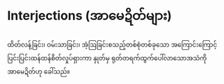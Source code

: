 # Interjections (အာမေဍိတ်များ)

ထိတ်လန့်ခြင်း၊ ဝမ်းသာခြင်း၊ အံ့ဩခြင်းစသည့်တစ်စုံတစ်ခုသော အကြောင်းကြောင့် ပြင်းပြင်းထန်ထန်စိတ်လှုပ်ရှားကာ နှုတ်မှ ရုတ်တရက်ထွက်ပေါ်လာသောအသံကို အာမေဍိတ်ဟု ခေါ်သည်။
